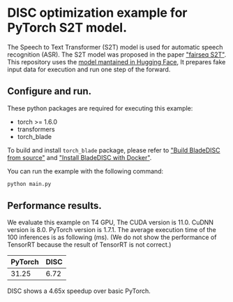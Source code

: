 # DISC optimization example for PyTorch S2T model.

The Speech to Text Transformer (S2T) model is used for automatic speech
recognition (ASR). The S2T model was proposed in the paper
["fairseq S2T"](https://arxiv.org/abs/2010.05171). This repository uses the
[model mantained in Hugging Face](https://huggingface.co/facebook/s2t-small-librispeech-asr),
It prepares fake input data for execution and run one step of the forward.


## Configure and run.

These python packages are required for executing this example:

- torch >= 1.6.0
- transformers
- torch_blade

To build and install `torch_blade` package, please refer to
["Build BladeDISC from source"](../../../../docs/build_from_source.md) and
["Install BladeDISC with Docker"](../../../../docs/install_with_docker.md).

You can run the example with the following command:

```bash
python main.py
```


## Performance results.

We evaluate this example on T4 GPU, The CUDA version is 11.0. CuDNN version is
8.0. PyTorch version is 1.7.1. The average execution time of the 100 inferences
is as following (ms). (We do not show the performance of TensorRT because the
result of TensorRT is not correct.)

| PyTorch | DISC |
|---------|------|
|  31.25  | 6.72 |

DISC shows a 4.65x speedup over basic PyTorch.
